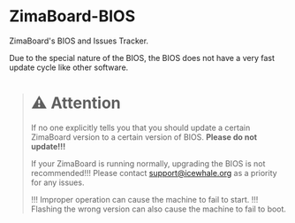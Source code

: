 # ZimaBoard-BIOS

ZimaBoard's BIOS and Issues Tracker.

Due to the special nature of the BIOS, the BIOS does not have a very fast update cycle like other software.



> # ⚠ Attention
> If no one explicitly tells you that you should update a certain ZimaBoard version to a certain version of BIOS.
> **Please do not update!!!**
> 
> If your ZimaBoard is running normally, upgrading the BIOS is not recommended!!!
> Please contact support@icewhale.org as a priority for any issues.
> 
> !!! Improper operation can cause the machine to fail to start.
> !!! Flashing the wrong version can also cause the machine to fail to boot.
